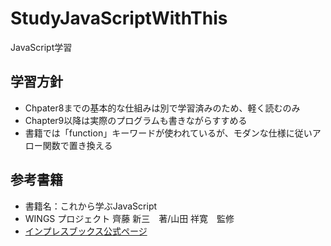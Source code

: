# StudyJavaScriptWithThis

JavaScript学習

## 学習方針

* Chpater8までの基本的な仕組みは別で学習済みのため、軽く読むのみ
* Chapter9以降は実際のプログラムも書きながらすすめる
* 書籍では「function」キーワードが使われているが、モダンな仕様に従いアロー関数で置き換える

## 参考書籍

* 書籍名：これから学ぶJavaScript
* WINGS プロジェクト 齊藤 新三　著/山田 祥寛　監修
* [インプレスブックス公式ページ](https://book.impress.co.jp/books/1117101136)
